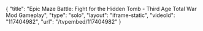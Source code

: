 {
    "title": "Epic Maze Battle: Fight for the Hidden Tomb - Third Age Total War Mod Gameplay",
    "type": "solo",
    "layout": "iframe-static",
    "videoId": "117404982",
    "url": "\/tvpembed\/117404982"
}